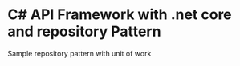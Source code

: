 # C# API Framework with .net core and repository Pattern
Sample repository pattern with unit of work
